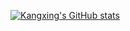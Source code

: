 <!---
kxx317/kxx317 is a ✨ special ✨ repository because its `README.md` (this file) appears on your GitHub profile.
You can click the Preview link to take a look at your changes.
--->

[![Kangxing's GitHub stats](https://github-readme-stats.vercel.app/api?username=kxx317)](https://github.com/anuraghazra/github-readme-stats)

